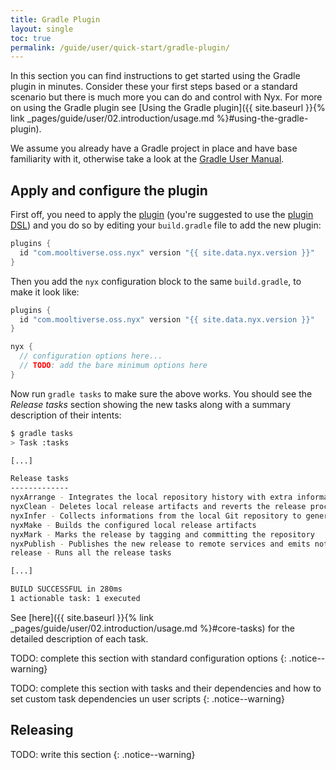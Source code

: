 ```yaml
---
title: Gradle Plugin
layout: single
toc: true
permalink: /guide/user/quick-start/gradle-plugin/
---
```


In this section you can find instructions to get started using the Gradle plugin in minutes. Consider these your first steps based or a standard scenario but there is much more you can do and control with Nyx. For more on using the Gradle plugin see [Using the Gradle plugin]({{ site.baseurl }}{% link _pages/guide/user/02.introduction/usage.md %}#using-the-gradle-plugin).

We assume you already have a Gradle project in place and have base familiarity with it, otherwise take a look at the [Gradle User Manual](https://docs.gradle.org/current/userguide/userguide.html).

## Apply and configure the plugin

First off, you need to apply the [plugin](https://plugins.gradle.org/plugin/com.mooltiverse.oss.nyx) (you're suggested to use the [plugin DSL](https://docs.gradle.org/current/userguide/plugins.html#sec:plugins_block)) and you do so by editing your `build.gradle` file to add the new plugin:

```groovy
plugins {
  id "com.mooltiverse.oss.nyx" version "{{ site.data.nyx.version }}"
}
```

Then you add the `nyx` configuration block to the same `build.gradle`, to make it look like:

```groovy
plugins {
  id "com.mooltiverse.oss.nyx" version "{{ site.data.nyx.version }}"
}

nyx {
  // configuration options here...
  // TODO: add the bare minimum options here
}
```

Now run `gradle tasks` to make sure the above works. You should see the *Release tasks* section showing the new tasks along with a summary description of their intents:

```bash
$ gradle tasks
> Task :tasks

[...]

Release tasks
-------------
nyxArrange - Integrates the local repository history with extra information from remotes
nyxClean - Deletes local release artifacts and reverts the release process to its initial state
nyxInfer - Collects informations from the local Git repository to generate the new version and plan the release actions
nyxMake - Builds the configured local release artifacts
nyxMark - Marks the release by tagging and committing the repository
nyxPublish - Publishes the new release to remote services and emits notifications
release - Runs all the release tasks

[...]

BUILD SUCCESSFUL in 280ms
1 actionable task: 1 executed
```

See [here]({{ site.baseurl }}{% link _pages/guide/user/02.introduction/usage.md %}#core-tasks) for the detailed description of each task.

TODO: complete this section with standard configuration options
{: .notice--warning}

TODO: complete this section with tasks and their dependencies and how to set custom task dependencies un user scripts
{: .notice--warning}

## Releasing

TODO: write this section
{: .notice--warning}
